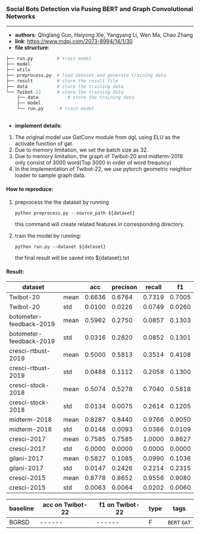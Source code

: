 ### Social Bots Detection via Fusing BERT and Graph Convolutional Networks

---

- **authors**: Qinglang Guo, Haiyong Xie, Yangyang Li, Wen Ma, Chao Zhang
- **link**: https://www.mdpi.com/2073-8994/14/1/30
- **file structure**:

```python
├── run.py         # train model
├── model
├── utils
├── preprocess.py  # load dataset and generate training data
├── result         # store the result file
├── data           # store the training data
└── Twibot-22      # store the training data
    ├── data           # store the training data
    ├── model
    └── run.py      # train model
  
```

- **implement details**:

1. The original model use GatConv module from dgl, using ELU as the activate function of gat.
2. Due to memory limitation, we set the batch size as 32.
3. Due to memory limitation, the graph of Twibot-20 and midterm-2018 only consist of 3000 word(Top 3000 in order of word frequncy)
4. In the implementation of Twibot-22, we use pytorch geometric neighbor loader to sample graph data.

#### How to reproduce:

1. preprocess the the dataset by running

   `python preprocess.py --source_path ${dataset}`

   this command will create related features in corresponding directory.
2. train the model by running:

   `python run.py --dataset ${dataset}`

   the final result will be saved into ${dataset}.txt

#### Result:

| dataset                 |      | acc    | precison | recall | f1     |
| ----------------------- | ---- | ------ | -------- | ------ | ------ |
| Twibot-20               | mean | 0.6636 | 0.6764   | 0.7319 | 0.7005 |
| Twibot-20               | std  | 0.0100 | 0.0226   | 0.0749 | 0.0260 |
| botometer-feedback-2019 | mean | 0.5962 | 0.2750   | 0.0857 | 0.1303 |
| botometer-feedback-2019 | std  | 0.0316 | 0.2820   | 0.0852 | 0.1301 |
| cresci-rtbust-2019      | mean | 0.5000 | 0.5813   | 0.3514 | 0.4108 |
| cresci-rtbust-2019      | std  | 0.0488 | 0.1112   | 0.2058 | 0.1300 |
| cresci-stock-2018       | mean | 0.5074 | 0.5278   | 0.7040 | 0.5818 |
| cresci-stock-2018       | std  | 0.0134 | 0.0075   | 0.2614 | 0.1205 |
| midterm-2018            | mean | 0.8287 | 0.8440   | 0.9766 | 0.9050 |
| midterm-2018            | std  | 0.0148 | 0.0093   | 0.0366 | 0.0109 |
| cresci-2017             | mean | 0.7585 | 0.7585   | 1.0000 | 0.8627 |
| cresci-2017             | std  | 0.0000 | 0.0000   | 0.0000 | 0.0000 |
| gilani-2017             | mean | 0.5827 | 0.1085   | 0.0990 | 0.1036 |
| gilani-2017             | std  | 0.0147 | 0.2426   | 0.2214 | 0.2315 |
| cresci-2015             | mean | 0.8778 | 0.8652   | 0.9556 | 0.9080 |
| cresci-2015             | std  | 0.0063 | 0.0064   | 0.0202 | 0.0060 |

| baseline | acc on Twibot-22 | f1 on Twibot-22 | type | tags              |
| -------- | ---------------- | --------------- | ---- | ----------------- |
| BGRSD    | ------           | ------          | F    | `BERT` `GAT` |
